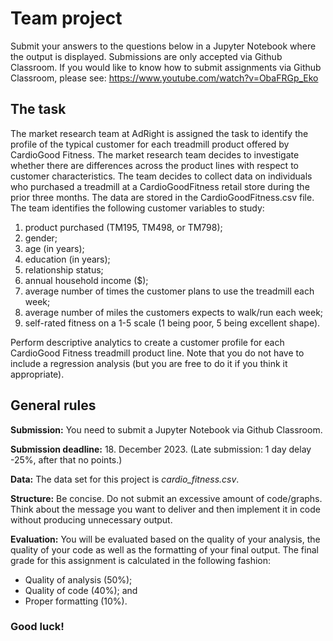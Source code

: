 # Team project
Submit your answers to the questions below in a Jupyter Notebook where the output is displayed. Submissions are only accepted via Github Classroom. If you would like to know how to submit assignments via Github Classroom, please see: https://www.youtube.com/watch?v=ObaFRGp_Eko

## The task
The market research team at AdRight is assigned the task to identify the profile of the typical customer for each treadmill product offered by CardioGood Fitness. The market research team decides to investigate whether there are differences across the product lines with respect to customer characteristics. The team decides to collect data on individuals who purchased a treadmill at a CardioGoodFitness retail store during the prior three months. The data are stored in the CardioGoodFitness.csv file. The team identifies the following customer variables to study: 


1. product purchased (TM195, TM498, or TM798);
2. gender;
3. age (in years);
4. education (in years);
5. relationship status;
6. annual household income (\$);
7. average number of times the customer plans to use the treadmill each week;
8. average number of miles the customers expects to walk/run each week;
9. self-rated fitness on a 1-5 scale (1 being poor, 5 being excellent shape).


Perform descriptive analytics to create a customer profile for each CardioGood Fitness treadmill product line. Note that you do not have to include a regression analysis (but you are free to do it if you think it appropriate).


## General rules
**Submission:**  You need to submit a Jupyter Notebook via Github Classroom.


**Submission deadline:** 18. December 2023. (Late submission: 1 day delay -25\%, after that no points.)


**Data:** The data set for this project is *cardio\_fitness.csv*.


**Structure:** Be concise. Do not submit an excessive amount of code/graphs. Think about the message you want to deliver and then implement it in code without producing unnecessary output.


**Evaluation:** You will be evaluated based on the quality of your analysis, the quality of your code as well as the formatting of your final output. The final grade for this assignment is calculated in the following fashion:
- Quality of analysis (50\%);
-  Quality of code (40\%); and
-  Proper formatting (10\%).

### Good luck!


